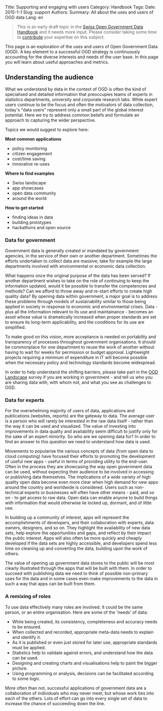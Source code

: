 Title: Supporting and engaging with users
Category: Handbook
Tags:
Date: 2015-1-1
Slug: support
Authors:
Summary: All about the uses and users of OGD data
Lang: en

> This is an early draft topic in the [Swiss Open Government Data Handbook](chapters) and it needs more input. Please consider taking some time to [contribute](contribute) your expertise on this subject.

This page is an exploration of the uses and users of Open Government Data (OGD). A key element to a successful OGD strategy is continuously accounting for the diverse interests and needs of the user base. In this page you will learn about useful approaches and metrics.

## Understanding the audience

What we understand by data in the context of OGD is often the kind of specialised and detailed information that preoccupies teams of experts in statistics departments, university and corporate research labs. While expert users continue to be the focus and often the motivators of data collection, today's "data users" represent only a small part of the global interest potential. Here we try to address common beliefs and formulate an approach to capturing the wider perspective.

Topics we would suggest to explore here:

**Most common applications**

- policy monitoring
- citizen engagement
- cost/time saving
- innovative re-uses

**Where to find examples**

- Swiss landscape
- app showcases
- open data community
- around the world

**How to get started**

- finding ideas in data
- building prototypes
- hackathons and open source

### Data for government

Government data is generally created or mandated by government agencies, in the service of their own or another department. Sometimes the efforts undertaken to collect data are massive, take for example the large departments involved with environmental or economic data collection.

What happens once the original purpose of the data has been served? If another department wishes to take on the role of continuing to keep the information updated, would it be possible to transfer the competencies and methods? Can we afford to throw away and re-start efforts to create high quality data? By opening data within government, a major goal is to address these problems through models of sustainability similar to those being applied in society in response to economic and environmental crises. Data - plus all the information relevant to its use and maintainance - becomes an asset whose value is dramatically increased when proper standards are set to ensure its long-term applicability, and the conditions for its use are simplified.

To make good on this vision, more acceptance is needed on portability and transparency of processes throughout government organisations. It should be commonplace for one department to reuse the work of another without having to wait for weeks for permission or budget approval. Lightweight projects requiring a minimum of expenditure in IT will become possible when the necessary policy and technology standards become widespread.

In order to help understand the shifting barriers, please take part in the [OGD Landscape](landscape) survey if you are working in government - and tell us who you are sharing data with, with whom not, and what you see as challenges to OGD.

### Data for experts

For the overwhelming majority of users of data, applications and publications (websites, reports) are the gateway to data. The average user is a person who will rarely be interested in the raw data itself - rather than the way it can be used and visualized. The value of investing into improvements in data quality and availability seem difficult to justify only for the sake of an expert minority. So who are we opening data for? In order to find an answer to this question we need to understand how data is used.

Movements to popularise the various concepts of data (from open data to cloud computing) have focused their efforts to promoting the development of useful new apps - useful in terms of providing utility to the end-user. Often in the process they are showcasing the way open government data can be used, without expecting their audience to be involved in accessing or publishing data themselves. The implications of a wide variety of high quality open data become even more clear when high demand for new apps around the country and worldwide is considered. Users such as non-technical experts or businesses will often have other means - paid, and so on - to get access to raw data. Open data can enable anyone to build things with information that would otherwise lie locked up, dormant, and of little use.

In building up a community of interest, apps will represent the accomplishments of developers, and their collaboration with experts, data owners, designers, and so on. They highlight the availability of new data sets, help explore the opportunities and gaps, and reflect by their impact the public interest. Apps will also often be more quickly and cheaply developed if the data sets are highly accessible, and developers spend less time on cleaning up and converting the data, building upon the work of others.

The value of opening up government data stores to the public will be most clearly illustrated through the apps that will be built with them. In order to succeed with publishing data we need to think of possible non-primary uses for the data and in some cases even make improvements to the data in such a way that apps can be built from them.

### A remixing of roles

To use data effectively many roles are involved. It could be the same person, or an entire organisation. Here are some of the 'needs' of data:

- While being created, its consistency, completeness and accuracy needs to be ensured.
- When collected and recorded, appropriate meta-data needs to explain and identify it.
- As it is published or even just stored for later use, appropriate standards must be applied.
- Statistics help to validate against errors, and understand how the data can be used.
- Designing and creating charts and visualisations help to paint the bigger picture.
- Using programming or analysis, decisions can be facilitated according to some logic.

More often than not, successful applications of government data are a collaboration of individuals who may never meet, but whose work ties into each of the others. Lots of effort can go into every single set of data to increase the chance of succeeding down the line.
